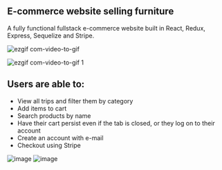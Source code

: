 ## E-commerce website selling furniture

A fully functional fullstack e-commerce website built in React, Redux, Express, Sequelize and Stripe.

![ezgif com-video-to-gif](https://user-images.githubusercontent.com/26104823/53595520-81fea700-3b6b-11e9-80f4-44dfea331bfb.gif)

![ezgif com-video-to-gif 1](https://user-images.githubusercontent.com/26104823/53595601-aeb2be80-3b6b-11e9-9bd7-bc216530d285.gif)


## **Users are able to:**

- View all trips and filter them by category
- Add items to cart
- Search products by name
- Have their cart persist even if the tab is closed, or they log on to their account
- Create an account with e-mail
- Checkout using Stripe

![image](https://user-images.githubusercontent.com/26104823/53846034-6afbf280-3f79-11e9-8939-c2ea77b6659b.png)
![image](https://user-images.githubusercontent.com/26104823/53846040-6fc0a680-3f79-11e9-8059-60d4dc306022.png)
